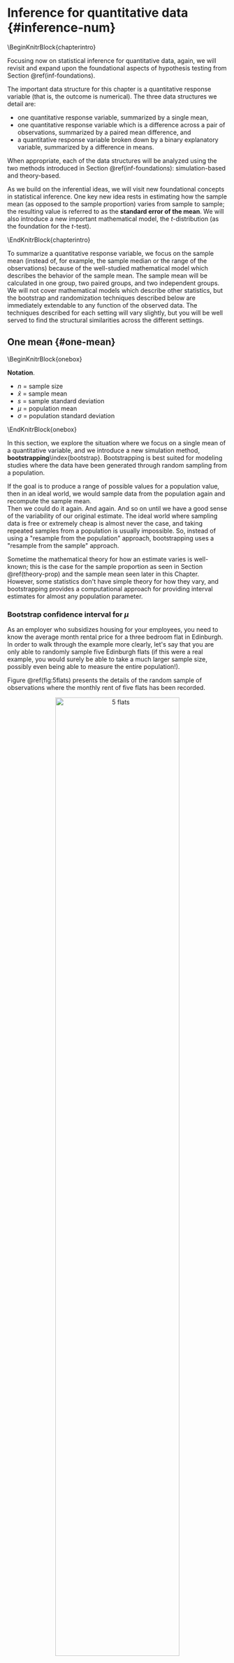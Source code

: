 # Inference for quantitative data {#inference-num}

\BeginKnitrBlock{chapterintro}<div class="chapterintro">Focusing now on statistical inference for quantitative data, again, we will revisit and expand upon the foundational aspects of hypothesis testing from Section \@ref(inf-foundations).

The important data structure for this chapter is a quantitative response variable (that is, the outcome is numerical).
The three data structures we detail are: 
  
* one quantitative response variable, summarized by a single mean,
* one quantitative response variable which is a difference across a pair of observations, summarized by a paired mean difference, and 
* a quantitative response variable broken down by a binary explanatory variable, summarized by a difference in means.

When appropriate, each of the data structures will be analyzed using the two methods introduced in Section \@ref(inf-foundations): simulation-based and theory-based.

As we build on the inferential ideas, we will visit new foundational concepts in statistical inference.  One key new idea rests in estimating how the sample mean (as opposed to the sample proportion) varies from sample to sample; the resulting value is referred to as the **standard error of the mean**.  We will also introduce a new important mathematical model, the $t$-distribution (as the foundation for the $t$-test).  </div>\EndKnitrBlock{chapterintro}


To summarize a quantitative response variable, we focus on the sample mean (instead of, for example, the sample median or the range of the observations) because of the well-studied mathematical model which describes the behavior of the sample mean.
The sample mean will be calculated in one group, two paired groups, and two independent groups. We will not cover mathematical models which describe other statistics, but the bootstrap and randomization techniques described below are immediately extendable to any function of the observed data. 
The techniques described for each setting will vary slightly, but you will be well served to find the structural similarities across the different settings.


## One mean {#one-mean}

\BeginKnitrBlock{onebox}<div class="onebox">**Notation**.

* $n$ = sample size
* $\hat{x}$ = sample mean
* $s$ = sample standard deviation
* $\mu$ = population mean
* $\sigma$ = population standard deviation</div>\EndKnitrBlock{onebox}

In this section, we explore the situation where we focus on a single mean of a quantitative variable, and we introduce a new simulation method, **bootstrapping**\index{bootstrap}. 
Bootstrapping is best suited for modeling studies where the data have been generated through random sampling from a population.

If the goal is to produce a range of possible values for a population value, then in an ideal world, we would sample data from the population again and recompute the sample mean.  
Then we could do it again. 
And again. 
And so on until we have a good sense of the variability of our original estimate. 
The ideal world where sampling data is free or extremely cheap is almost never the case, and taking repeated samples from a population is usually impossible. 
So, instead of using a "resample from the population" approach, bootstrapping uses a "resample from the sample" approach.

Sometime the mathematical theory for how an estimate varies is well-known; this is the case for the sample proportion as seen in Section \@ref(theory-prop) and the sample mean seen later in this Chapter. 
However, some statistics don't have simple theory for how they vary, and bootstrapping provides a computational approach for providing interval estimates for almost any population parameter. 





### Bootstrap confidence interval for $\mu$

As an employer who subsidizes housing for your employees, you need to know the average month rental price for a three bedroom flat in Edinburgh.
In order to walk through the example more clearly, let's say that you are only able to randomly sample five Edinburgh flats (if this were a real example, you would surely be able to take a much larger sample size, possibly even being able to measure the entire population!).

Figure \@ref(fig:5flats) presents the details of the random sample of observations where the monthly rent of five flats has been recorded.

<div class="figure" style="text-align: center">
<img src="06/figures/5flats.png" alt="5 flats" width="75%" />
<p class="caption">(\#fig:5flats)5 flats</p>
</div>



The sample average monthly rent of £ 1648 is a first guess at the price of three bedroom flats.  However, as a student of statistics, you understand that one sample mean based on a sample of five observations will not necessarily equal the true population average rent for all three bedroom flats in Edinburgh.
Indeed, you can see that the observed rent prices vary with a standard deviation of £ 340.232, and surely the average monthly rent would be different if a different sample of size five had been taken from the population.
Fortunately, we can use bootstrapping to approximate the variability of the sample mean from sample to sample.

\BeginKnitrBlock{todo}<div class="todo">Revise below to remove duplication from bootstrap CI for one proportion section.</div>\EndKnitrBlock{todo}

#### Variability of the statistic {-}

As with the inferential ideas covered in Chapter \@ref(inference-cat), the inferential analysis methods in this chapter are grounded in quantifying how one data set differs from another when they are both taken from the same population.
It doesn't make sense to take repeated samples from the same population because if you have the means to take more samples, a larger sample size will benefit you more than the exact same sample twice. Instead, with bootstrapping, we measure how the samples behave under an estimate of the population---the sample.
By taking repeated samples from the estimated population, the variability from sample to sample can be observed.


Figure \@ref(fig:bootstrapping) shows how the unknown original population can be estimated by using many duplicates of the sample. This estimated population---consisting of infinitely many copies of the original sample---can then be used to generate bootstrapped resamples.

<div class="figure" style="text-align: center">
<img src="06/figures/bootstrapping.png" alt="Using the original sample of five Edinburgh flats to generate an estimated population, which is then used to generate bootstrapped resamples. This process of generating a bootstrapped sample is equivalent to sampling five flats from the original sample, with replacement." width="75%" />
<p class="caption">(\#fig:bootstrapping)Using the original sample of five Edinburgh flats to generate an estimated population, which is then used to generate bootstrapped resamples. This process of generating a bootstrapped sample is equivalent to sampling five flats from the original sample, with replacement.</p>
</div>

It turns out that in practice, it is very difficult for computers to work with an infinite population (with the same proportional breakdown as in the sample).
However, there is a physical and computational model which produces an equivalent bootstrap distribution of the sample mean in a computationally efficient manner.
Consider the observed data to be a bag of five marbles. Each marble corresponds to one flat, and is labeled by the rent price.  By drawing the marbles out of the bag _with replacement_ (after we draw one, we put it back before drawing another), we depict the same sampling **process** as was done with the infinitely large estimated population.
Note in Figure \@ref(fig:bootstrapping) that when sampling the original observations, a particular data point may end up in the new sample one time, several times, or not at all.  




In Figure \@ref(fig:bootstrapping), the repeated bootstrap resamples are obviously different both from each other and from the original sample.
Since the bootstrap resamples are taken from the same (estimated) population, these differences are due entirely to natural variability in the sampling procedure.
By summarizing each of the bootstrap resamples (here, using the sample mean), we see, directly, the variability of the sample mean, $\bar{x}$, from sample to sample.
The distribution of $\hat{x}_{boot}$ for the Edinburgh flats is shown in Figure \@ref(fig:flatsbsmean).

<div class="figure" style="text-align: center">
<img src="06-inference-num_files/figure-html/flatsbsmean-1.png" alt="Distribution of bootstrapped means from 1,000 simulated bootstrapped samples generated by sampling with replacement from our original sample of five Edinburgh flats. The histogram provides a sense for the variability of the average rent values from sample to sample for samples of size 5." width="70%" />
<p class="caption">(\#fig:flatsbsmean)Distribution of bootstrapped means from 1,000 simulated bootstrapped samples generated by sampling with replacement from our original sample of five Edinburgh flats. The histogram provides a sense for the variability of the average rent values from sample to sample for samples of size 5.</p>
</div>

The bootstrapped average rent prices vary from £ 1250 to £ 1995 (with a small observed sample of size 5, a bootstrap resample can sometimes, although rarely, include only repeated measurements of the same observation).

\BeginKnitrBlock{onebox}<div class="onebox">**Bootstrapping**.

1. Take a random sample of size $n$ from the original sample, _with replacement_. This is called a **bootstrapped resample**.
2. Record the sample mean (or statistic of interest) from the boostrapped resample. This is called a **bootstrapped statistic**.
3. Repeat steps (1) and (2) 1000s of times.

Use the standard deviation of the distribution of bootstrapped statistics as your estimate for the standard deviation of the sampling distribution of sample means---the amount we would expect a sample mean to typically deviate from the population mean.

Since this bootstrapped standard deviation of statistics is an _estimate_ of the standard deviation of sample means---and not the actual value, which is unknown---we call this a **standard error** of the sample mean.</div>\EndKnitrBlock{onebox}

Due to theory that is beyond this text, we know that the bootstrap means $\bar{x}_{boot}$ vary around the original sample mean, $\bar{x}$, in a similar way to how different sample (i.e., different data sets which would produce different $\bar{x}$ values) means vary around the true parameter $\mu$. 
Therefore, an interval estimate for $\mu$ can be produced using the $\bar{x}_{boot}$ values themselves.The **bootstrap confidence interval** for $\mu$, the population mean rent price for three bedroom flats in Edinburgh, is found by locating the middle 95% (for a 95% confidence interval) of the bootstrapped sample means in Figure \@ref{fig:flatsbsmean}.

\BeginKnitrBlock{onebox}<div class="onebox">**95% Bootstrap confidence interval for a population mean $\mu$.**

The 95% bootstrap confidence interval for the parameter $\mu$ can be obtained directly using the ordered values $\bar{x}_{boot}$ values. Consider the sorted $\bar{x}_{boot}$ values, and let $\bar{x}_{boot, 0.025}$ be the 2.5% value and $\bar{x}_{boot, 0.025}$ be the 97.5% value. The 95% confidence interval is given by:
<center>
($\hat{p}_{bs, 0.025}$, $\hat{p}_{bs, 0.975}$)
</center></div>\EndKnitrBlock{onebox}

You can find confidence intervals of difference confidence levels by changing the percent of the distribution you take, e.g., locate the middle 90% of the bootstrapped statistics for a 90% confidence interval.

\BeginKnitrBlock{guidedpractice}<div class="guidedpractice">To find the middle 95% of a distribution, which two percentiles would form its boundaries?^[The the middle 95% of a distribution would range from the 2.5th percentile (the value with 2.5% of the distribution below) to the 97.5th percentile (the value with 2.5% of the distribution above). ]</div>\EndKnitrBlock{guidedpractice}

\BeginKnitrBlock{example}<div class="example">Using Figure \@ref(fig:flatsbsmean), find the 90% and 95% confidence intervals for the true mean monthly rental price of a three bedroom flat in Edinburgh.

---

A 90% confidence interval is given by £ 1429 to £ 1876.  The conclusion is that we are 90% confident that the true average rental price for three bedroom flats in Edinburgh lies somewhere between £ 1429 and £ 1876.


A 95% confidence interval is given by £ 1389.75 to £ 1916.  The conclusion is that we are 90% confident that the true average rental price for three bedroom flats in Edinburgh lies somewhere between £ 1389.75 and £ 1916.</div>\EndKnitrBlock{example}



#### Bootstrap percentile confidence interval for $\sigma$ {-}

Suppose that the research question at hand seeks to understand how variable the rental price of the flats are in Edinburgh.
That is, your interest is no longer in the average rental price of the flats but in the *standard deviation* of the rental prices of all three bedroom flats in Edinburgh, $\sigma$.
You may have already realized that the sample standard deviation, $s$, will work as a good **point estimate** for the parameter of interest: the population standard deviation, $\sigma$.
The point estimate of the five observations is calculated to be $s =$ £  340.23.
While $s =$ £  340.23 might be a good guess for $\sigma$, we prefer to have an interval 
Although there is a mathematical model which describes how $s$ varies from sample to sample, the mathematical model will not be presented in this text.
But even without the mathematical model, bootstrapping can be used to find a confidence interval for the parameter $\sigma$.



\BeginKnitrBlock{example}<div class="example">Describe the bootstrap distribution for the standard deviation shown in Figure \@ref(fig:flatsbssd).

---
  
The distribution is skewed left and centered near £ 340.23, which is the point estimate from the original data. Most observations in this distribution lie between £ 0 and £ 408.1.</div>\EndKnitrBlock{example}

\BeginKnitrBlock{guidedpractice}<div class="guidedpractice">Using Figure \@ref(fig:flatsbssd), find *and interpret* a 90% confidence interval for the population standard deviation for three bedroom flat prices in Edinburgh.^[By looking at the percentile values in Figure \@ref(fig:flatsbssd), the middle 90% of the bootstrap standard deviations are given by the 5 percentile (£ 153.9) and 95 percentile (£ 385.6).  That is, we are 90% confident that the true standard deviation of rent prices is between £ 153.9 and £ 385.6.

Note, the problem was set up as 90% to indicate that there was not a need for a high level of confidence (such a 95% or 99%).  A lower degree of confidence increases potential for error, but it also produces a more narrow interval. ]</div>\EndKnitrBlock{guidedpractice}

<div class="figure" style="text-align: center">
<img src="06-inference-num_files/figure-html/flatsbssd-1.png" alt="The original Edinburgh data is bootstrapped 1,000 times. The histogram provides a sense for the variability of the standard deviation of the rent values from sample to sample." width="70%" />
<p class="caption">(\#fig:flatsbssd)The original Edinburgh data is bootstrapped 1,000 times. The histogram provides a sense for the variability of the standard deviation of the rent values from sample to sample.</p>
</div>


#### Bootstrapping is not a solution to small sample sizes! {-}

The example presented above is done for a sample with only five observations. 
As with analysis techniques that build on mathematical models, bootstrapping works best when a large random sample has been taken from the population.
Bootstrapping is a method for capturing the variability of a statistic when the mathematical model is unknown (it is not a method for navigating small samples).
As you might guess, the larger the random sample, the more accurately that sample will represent the target population.



### Theory-based inferential methods for $\bar{x}$ {#one-mean-math}

As with the sample proportion, the variability of the sample mean is well described by the mathematical theory given by the Central Limit Theorem.  Similar to how we can model the behavior of the sample proportion $\hat{p}$ using a normal distribution, the sample mean $\bar{x}$ can also be modeled using
a normal distribution when certain conditions are met.
However, because of missing information about the inherent variability in the population, a $t$-distribution is used in place of the standard normal when performing hypothesis test or confidence interval analyses.

The sample mean tends to follow
a normal distribution centered at the population mean, $\mu$,
when certain conditions are met.
Additionally, we can compute a standard error for the sample
mean using the population standard deviation $\sigma$
and the sample size $n$.

\BeginKnitrBlock{onebox}<div class="onebox">**Central Limit Theorem for the sample mean**  
  When we collect a sufficiently large sample of
  $n$ independent observations from a population with
  mean $\mu$ and standard deviation $\sigma$,
  the sampling distribution of $\bar{x}$ will be nearly
  normal with
  \begin{align*}
  &\text{Mean}=\mu
  &&\text{Standard Error }(SE) = \frac{\sigma}{\sqrt{n}}
  \end{align*}</div>\EndKnitrBlock{onebox}


Before diving into confidence intervals and hypothesis
tests using $\bar{x}$, we first need to cover two topics:

* When we modeled $\hat{p}$ using the normal distribution,
    certain conditions had to be satisfied.
    The conditions for working with $\bar{x}$
    are a little more complex, and below, we will discuss
    how to check conditions for inference using a mathematical model.
* The standard error is dependent on the population
    standard deviation, $\sigma$.
    However, we rarely know $\sigma$, and instead
    we must estimate it.
    Because this estimation is itself imperfect,
    we use a new distribution called the
    **$t$-distribution**\index{t-distribution@$t$-distribution}
    to fix this problem, which we discuss in




#### Evaluating the two conditions required for modeling $\bar{x}$ {-}


Two conditions are required to apply the
Central Limit Theorem\index{Central Limit Theorem}
for a sample mean $\bar{x}$:  

* **Independence.** The sample observations must be independent,
    The most common way to satisfy this condition is
    when the sample is a simple random sample from the
    population.
    If the data come from a random process,
    analogous to rolling a die,
    this would also satisfy the independence condition.  
    
* **Normality.** When a sample is small,
    we also require that the sample observations
    come from a normally distributed population.
    We can relax this condition more and more
    for larger and larger sample sizes.
    This condition is obviously vague,
    making it difficult to evaluate,
    so next we introduce a couple rules of thumb
    to make checking this condition easier.





\BeginKnitrBlock{onebox}<div class="onebox">**General rule: how to perform the normality check**
  
  There is no perfect way to check the normality condition,
  so instead we use two general rules: 

* $\mathbf{n < 30}$: If the sample size $n$ is less than 30
      and there are no clear outliers in the data,
      then we typically assume the data come from
      a nearly normal distribution to satisfy the
      condition.  
* $\mathbf{n \geq 30}$: If the sample size $n$ is at least 30
      and there are no *particularly extreme* outliers,
      then we typically assume the sampling distribution
      of $\bar{x}$ is nearly normal, even if the underlying
      distribution of individual observations is not.</div>\EndKnitrBlock{onebox}

In this first course in statistics, you aren't expected
to develop perfect judgement on the normality condition.
However, you are expected to be able to handle
clear cut cases based on the rules of thumb.^[More
  nuanced guidelines would consider further relaxing
  the *particularly extreme outlier* check when the
  sample size is very large.
  However, we'll leave further discussion here to a future course.]

\BeginKnitrBlock{example}<div class="example">Consider the following two plots
    that come from simple random samples from
    different populations.
    Their sample sizes are $n_1 = 15$ and $n_2 = 50$.

Are the independence and normality conditions met
    in each case?

---
      
Each samples is from a simple random sample of its
  respective population, so the independence condition
  is satisfied.
  Let's next check the normality condition for
  each using the rule of thumb.
  
  The first sample has fewer than 30 observations,
  so we are watching for any clear outliers.
  None are present; while there is a small gap in the
  histogram on the right, this gap is small and
  20% of the observations in this small sample
  are represented in that far right bar of the histogram,
  so we can hardly call these clear outliers.
  With no clear outliers, the normality condition
  is reasonably met.

  The second sample has a sample size greater than 30 and
  includes an outlier that appears to be roughly 5 times
  further from the center of the distribution than the
  next furthest observation.
  This is an example of a particularly extreme outlier,
  so the normality condition would not be satisfied.</div>\EndKnitrBlock{example}

<img src="06-inference-num_files/figure-html/outliersandsscondition-1.png" width="70%" style="display: block; margin: auto;" /><img src="06-inference-num_files/figure-html/outliersandsscondition-2.png" width="70%" style="display: block; margin: auto;" />



In practice, it's typical to also do a mental check to evaluate
whether we have reason to believe the underlying population
would have moderate skew (if $n < 30$)
or have particularly extreme outliers $(n \geq 30)$
beyond what we observe in the data.
For example, consider the number of followers
for each individual account on Twitter,
and then imagine this distribution.
The large majority of accounts have built up
a couple thousand followers or fewer,
while a relatively tiny fraction have amassed
tens of millions of followers,
meaning the distribution is extremely skewed.
When we know the data come from such an extremely
skewed distribution,
it takes some effort to understand what sample
size is large enough for the normality condition
to be satisfied.



\index{Central Limit Theorem!normal data|)}



#### Introducing the $t$-distribution {-}

\index{t-distribution@$t$-distribution|(}
\index{distribution!t@$t$|(}

In practice, we cannot directly calculate the standard error
for $\bar{x}$ since we do not know the population standard
deviation, $\sigma$.
We encountered a similar issue when computing the standard
error for a sample proportion, which relied on the population
proportion, $p$.
Our solution in the proportion context was to use sample
value in place
of the population value when computing the standard error.
We'll employ a similar strategy for computing the standard
error of $\bar{x}$, using the sample
standard deviation $s$ in place of $\sigma$:
\begin{align*}
SE = \frac{\sigma}{\sqrt{n}} \approx \frac{s}{\sqrt{n}}
\end{align*}
This strategy tends to work well when we have
a lot of data and can estimate $\sigma$ using $s$ accurately.
However, the estimate is less precise with smaller samples,
and this leads to problems when using the normal
distribution to model $\bar{x}$.



We'll find it useful to use a new distribution for
inference calculations called the **$t$-distribution**.
A $t$-distribution, shown as a solid line in
Figure \@ref(fig:tDistCompareToNormalDist), has a bell shape.
However, its tails are thicker than the normal distribution's,
meaning observations are more likely to fall beyond two
standard deviations from the mean than under the normal
distribution. 

The extra thick tails of the $t$-distribution are exactly
the correction needed to resolve the problem of using $s$
in place of $\sigma$ in the $SE$ calculation.


<div class="figure" style="text-align: center">
<img src="06-inference-num_files/figure-html/tDistCompareToNormalDist-1.png" alt="Comparison of a $t$-distribution and a normal distribution." width="70%" />
<p class="caption">(\#fig:tDistCompareToNormalDist)Comparison of a $t$-distribution and a normal distribution.</p>
</div>


The $t$-distribution is always centered at zero and
has a single parameter: degrees of freedom.
The **degrees of freedom** \termsub{degrees of freedom ($\pmb{df}$)}
    {degrees of freedom ($df$)!$t$-distribution}
describes the precise form of the bell-shaped $t$-distribution.
Several $t$-distributions are shown in
Figure \@ref(fig:tDistConvergeToNormalDist)
in comparison to the normal distribution.

In general, we'll use a $t$-distribution
with $df = n - 1$ to model the sample mean
when the sample size is $n$.
That is, when we have more observations,
the degrees of freedom will be larger and
the $t$-distribution will look more like the
standard normal distribution;
when the degrees of freedom is about 30 or more,
the $t$-distribution is nearly indistinguishable
from the normal distribution.




<div class="figure" style="text-align: center">
<img src="06-inference-num_files/figure-html/tDistConvergeToNormalDist-1.png" alt="The larger the degrees of freedom, the more closely the $t$-distribution resembles the standard normal distribution." width="70%" />
<p class="caption">(\#fig:tDistConvergeToNormalDist)The larger the degrees of freedom, the more closely the $t$-distribution resembles the standard normal distribution.</p>
</div>



\BeginKnitrBlock{onebox}<div class="onebox">**Degrees of freedom: df**
  
  The degrees of freedom describes the shape of the
  $t$-distribution.
  The larger the degrees of freedom, the more closely
  the distribution approximates the normal model. 
  
  When modeling $\bar{x}$ using the $t$-distribution,
  use $df = n - 1$.</div>\EndKnitrBlock{onebox}


The $t$-distribution allows us greater flexibility than
the normal distribution when analyzing numerical data.
In practice, it's common to use statistical software,
such as R, Python, or SAS for these analyses.
In R, the function used for calculating probabilities under a $t$-distribution is `pt()` (which should seem similar to previous R functions, `pnorm()` and `pchisq()`).
Don't forget that with the $t$-distribution, the degrees of freedom must always be specified!

<!--
Alternatively, a graphing calculator or a
\termsub{$\pmb{t}$-table}{t-table@$t$-table} may be used;
the $t$-table is similar to the normal distribution table,
and it may be found in Appendix \ref{tDistributionTable},
which includes usage instructions and examples
for those who wish to use this option.
-->
No matter the approach you choose, apply your method
using the examples below to confirm your working
understanding of the $t$-distribution.

\BeginKnitrBlock{example}<div class="example">What proportion of the $t$-distribution
    with 18 degrees of freedom falls below -2.10?
      
---
      
Just like a normal probability problem, we first draw
  the picture in Figure \@ref(fig:tDistDF18LeftTail2Point10)
  and shade the area below -2.10.


  Using statistical software, we can obtain a precise
  value: 0.0250.</div>\EndKnitrBlock{example}



```r
# using pt() to find probability under the $t$-distribution
pt(-2.10, df = 18)
#> [1] 0.025
```

<div class="figure" style="text-align: center">
<img src="06-inference-num_files/figure-html/tDistDF18LeftTail2Point10-1.png" alt="The $t$-distribution with 18 degrees of freedom. The area below -2.10 has been shaded." width="70%" />
<p class="caption">(\#fig:tDistDF18LeftTail2Point10)The $t$-distribution with 18 degrees of freedom. The area below -2.10 has been shaded.</p>
</div>



\BeginKnitrBlock{example}<div class="example">A $t$-distribution with 20 degrees of freedom
    is shown in the top panel of
    Figure \@ref(fig:tDistDF20RightTail1Point65).
    Estimate the proportion of the distribution falling
    above 1.65.
    
---

With a normal distribution, this would correspond to
  about 0.05, so we should expect the $t$-distribution
  to give us a value in this neighborhood.
  Using statistical software: 0.0573.</div>\EndKnitrBlock{example}



<div class="figure" style="text-align: center">
<img src="06-inference-num_files/figure-html/tDistDF20RightTail1Point65-1.png" alt="Top: The $t$-distribution with 20 degrees of freedom, with the area above 1.65 shaded. Bottom: The $t$-distribution with 2 degrees of freedom, with the area further than 3 units from 0 shaded." width="70%" /><img src="06-inference-num_files/figure-html/tDistDF20RightTail1Point65-2.png" alt="Top: The $t$-distribution with 20 degrees of freedom, with the area above 1.65 shaded. Bottom: The $t$-distribution with 2 degrees of freedom, with the area further than 3 units from 0 shaded." width="70%" />
<p class="caption">(\#fig:tDistDF20RightTail1Point65)Top: The $t$-distribution with 20 degrees of freedom, with the area above 1.65 shaded. Bottom: The $t$-distribution with 2 degrees of freedom, with the area further than 3 units from 0 shaded.</p>
</div>

\BeginKnitrBlock{example}<div class="example">A $t$-distribution with 2 degrees of freedom
    is shown in the bottom panel of
    Figure \@ref(fig:tDistDF20RightTail1Point65).
    Estimate the proportion of the distribution falling more
    than 3 units from the mean (above or below).
    
---

With so few degrees of freedom, the $t$-distribution will
  give a more notably different value than the normal
  distribution.
  Under a normal distribution, the area would be about
  0.003 using the 68-95-99.7 rule.
  For a $t$-distribution with $df = 2$, the area in both
  tails beyond 3 units totals 0.0955.
  This area is dramatically different than what
  we obtain from the normal distribution.</div>\EndKnitrBlock{example}

\BeginKnitrBlock{guidedpractice}<div class="guidedpractice">What proportion of the $t$-distribution with 19 degrees
of freedom falls above -1.79 units?
Use your preferred method for finding tail areas.^[We want to find the shaded area *above* -1.79 (we leave the picture to you).
  The lower tail area has an area of 0.0447,
  so the upper area would have an area of $1 - 0.0447 = 0.9553$.]</div>\EndKnitrBlock{guidedpractice}

\index{distribution!t@$t$|)}
\index{t-distribution@$t$-distribution|)}



#### One sample $t$-confidence intervals {-}

\index{data!dolphins and mercury|(}

Let's get our first taste of applying the $t$-distribution
in the context of an example about the mercury content
of dolphin muscle.
Elevated mercury concentrations are an important problem
for both dolphins
and other animals, like humans, who occasionally eat them.


<div class="figure" style="text-align: center">
<img src="06/figures/rissosDolphin.jpg" alt="A Risso's dolphin. Photo by Mike Baird, www.bairdphotos.com" width="75%" />
<p class="caption">(\#fig:rissosDolphin)A Risso's dolphin. Photo by Mike Baird, www.bairdphotos.com</p>
</div>

#### Observed data {-}

We will identify a confidence interval for the average mercury content in dolphin muscle using a sample of 19 Risso's dolphins from the Taiji area in Japan. The data are summarized in Table \@ref(tab:summaryStatsOfHgInMuscleOfRissosDolphins). The minimum and maximum observed values can be used to evaluate whether or not there are clear outliers.


<table class="table" style="margin-left: auto; margin-right: auto;">
<caption>(\#tab:summaryStatsOfHgInMuscleOfRissosDolphins)Summary of mercury content in the muscle of 19 Risso's dolphins from the Taiji area. Measurements are in micrograms of mercury per wet gram
    of muscle ($\mu$g/wet g).</caption>
 <thead>
  <tr>
   <th style="text-align:right;"> $n$ </th>
   <th style="text-align:right;"> $\bar{x}$ </th>
   <th style="text-align:right;"> s </th>
   <th style="text-align:right;"> minimum </th>
   <th style="text-align:right;"> maximum </th>
  </tr>
 </thead>
<tbody>
  <tr>
   <td style="text-align:right;"> 19 </td>
   <td style="text-align:right;"> 4.4 </td>
   <td style="text-align:right;"> 2.3 </td>
   <td style="text-align:right;"> 1.7 </td>
   <td style="text-align:right;"> 9.2 </td>
  </tr>
</tbody>
</table>

\BeginKnitrBlock{example}<div class="example">Are the independence and
    normality conditions satisfied for this data set?
      
---
      
The observations are a simple random sample,
  therefore independence is reasonable.
  The summary statistics in
  Table \@ref(tab:summaryStatsOfHgInMuscleOfRissosDolphins)
  do not suggest any clear outliers, with
  all observations are within 2.5 standard deviations
  of the mean.
  Based on this evidence, the normality condition
  seems reasonable.</div>\EndKnitrBlock{example}

In the normal model, we used $z^{\star}$ and the standard error to determine the width of a confidence interval. We revise the confidence interval formula slightly when using the $t$-distribution:
\begin{align*}
&\text{point estimate} \ \pm\  t^{\star}_{df} \times SE
&&\to
&&\bar{x} \ \pm\  t^{\star}_{df} \times \frac{s}{\sqrt{n}}
\end{align*}

\BeginKnitrBlock{example}<div class="example">Using the summary statistics in
    Table \@ref(tab:summaryStatsOfHgInMuscleOfRissosDolphins),
    compute the standard error for the average
    mercury content in the $n = 19$ dolphins.
    
---
      
We plug in $s$ and $n$ into the formula:
  $SE
    = s / \sqrt{n}
    = 2.3 / \sqrt{19}
    = 0.528$.</div>\EndKnitrBlock{example}

The value $t^{\star}_{df}$ is a cutoff we obtain based on the
confidence level and the $t$-distribution with $df$ degrees
of freedom.
That cutoff is found in the same way as with a normal
distribution: we find $t^{\star}_{df}$ such that
the fraction of the $t$-distribution with $df$ degrees
of freedom within a distance $t^{\star}_{df}$
of 0 matches the confidence level of interest.

\BeginKnitrBlock{example}<div class="example">
When $n = 19$, what is the appropriate
    degrees of freedom?
    Find $t^{\star}_{df}$ for this degrees of freedom
    and the confidence level of 95%
    
---
  
The degrees of freedom is easy to calculate:
  $df = n - 1 = 18$.
  
  Using statistical software, we find the cutoff where
  the upper tail is equal to 2.5%:
  $t^{\star}_{18} = 2.10$.
  The area below -2.10 will also be equal to 2.5%.
  That is, 95% of the $t$-distribution with $df = 18$
  lies within 2.10 units of 0.</div>\EndKnitrBlock{example}


```r
# use qt() to find the t-cutoff (with 95% in the middle)
qt(0.025, df = 18)
#> [1] -2.1
qt(0.975, df = 18)
#> [1] 2.1
```

\BeginKnitrBlock{onebox}<div class="onebox">**Degrees of freedom for a single sample.**
  
If the sample has $n$ observations and we are examining a single mean, then we use the $t$-distribution with $df=n-1$ degrees of freedom.</div>\EndKnitrBlock{onebox}


\BeginKnitrBlock{example}<div class="example">Compute and interpret the 95% confidence interval
    for the average mercury content in Risso's dolphins.
    
---

We can construct the confidence interval as
  \begin{align*}
  \bar{x} \ \pm\  t^{\star}_{18} \times SE
    \quad \to \quad 4.4 \ \pm\  2.10 \times 0.528
    \quad \to \quad (3.29, 5.51)
  \end{align*}
  We are 95% confident the average mercury content of muscles
  in Risso's dolphins is between 3.29 and 5.51 $\mu$g/wet gram,
  which is considered extremely high.</div>\EndKnitrBlock{example}

\index{data!dolphins and mercury|)}

\BeginKnitrBlock{onebox}<div class="onebox">**Finding a $t$-confidence interval for the mean, $\mu$.**
  
  Based on a sample of $n$ independent and nearly normal
  observations, a confidence interval for the population
  mean is
  \begin{align*}
  &\text{point estimate} \ \pm\  t^{\star}_{df} \times SE
  &&\to
  &&\bar{x} \ \pm\  t^{\star}_{df} \times \frac{s}{\sqrt{n}}
  \end{align*}
  where $\bar{x}$ is the sample mean, $t^{\star}_{df}$
  corresponds to the confidence level and degrees of freedom
  $df$, and $SE$ is the standard error as estimated by
  the sample.</div>\EndKnitrBlock{onebox}

\BeginKnitrBlock{guidedpractice}<div class="guidedpractice">The FDA's webpage provides some data on mercury content of fish.
Based on a sample of 15 croaker white fish (Pacific),
a sample mean and standard deviation were computed as 0.287
and 0.069 ppm (parts per million), respectively.
The 15 observations ranged from 0.18 to 0.41 ppm.
We will assume these observations are independent.
Based on the summary statistics of the data,
do you have any objections to the normality condition
of the individual observations?^[The sample size is under 30,
  so we check for obvious outliers:
  since all observations are within 2 standard deviations
  of the mean, there are no such clear outliers.]</div>\EndKnitrBlock{guidedpractice}


\index{data!white fish and mercury|(}


\BeginKnitrBlock{example}<div class="example">Estimate the standard error of
    $\bar{x} = 0.287$ ppm using the data summaries in the previous Guided Practice.    If we are to use the $t$-distribution to create a
    90% confidence interval for the actual mean of the
    mercury content, identify the degrees of freedom
    and $t^{\star}_{df}$.
  
---
      
The standard error: $SE = \frac{0.069}{\sqrt{15}} = 0.0178$.

  Degrees of freedom: $df = n - 1 = 14$.

  Since the goal is a 90% confidence interval,
  we choose $t_{14}^{\star}$ so that the two-tail area
  is 0.1:
  $t^{\star}_{14} = 1.76$.</div>\EndKnitrBlock{example}


```r
# use qt() to find the t-cutoff (with 90% in the middle)
qt(0.05, df = 14)
#> [1] -1.76
qt(0.95, df = 14)
#> [1] 1.76
```

<!--
\begin{onebox}{Confidence interval for a single mean}
  Once you've determined a one-mean confidence interval
  would be helpful for an application,
  there are four steps to constructing the interval:
  \begin{description}
  \item[Prepare.]
      Identify $\bar{x}$, $s$, $n$, and determine what
      confidence level you wish to use.
  \item[Check.]
      Verify the conditions to ensure $\bar{x}$
      is nearly normal.
  \item[Calculate.]
      If the conditions hold, compute $SE$,
      find $t_{df}^{\star}$, and construct the interval.
  \item[Conclude.]
      Interpret the confidence interval in the context
      of the problem.
  \end{description}
\end{onebox}
-->


\BeginKnitrBlock{guidedpractice}<div class="guidedpractice">Using the information and results of the previous Guided Practice and Example, compute a 90% confidence interval for the average mercury content of croaker white fish (Pacific).^[$\bar{x} \ \pm\ t^{\star}_{14} \times SE
      \ \to\  0.287 \ \pm\  1.76 \times 0.0178
      \ \to\ (0.256, 0.318)$.
  We are 90% confident that the average mercury content
  of croaker white fish (Pacific) is between 0.256 and 0.318 ppm.]</div>\EndKnitrBlock{guidedpractice}


\BeginKnitrBlock{guidedpractice}<div class="guidedpractice">The 90% confidence interval from the previous
Guided Practice is 0.256 ppm to 0.318 ppm.
Can we say that 90% of croaker white fish (Pacific)
have mercury levels between 0.256 and 0.318 ppm?^[No, a confidence interval only provides a range
  of plausible values for a population parameter,
  in this case the population mean.
  It does not describe what we might observe
  for individual observations.]</div>\EndKnitrBlock{guidedpractice}

\index{data!white fish and mercury|)}

#### One sample $t$-tests {-}

Now that we've used the $t$-distribution for making a confidence
intervals for a mean, let's speed on through to
hypothesis tests for the mean.

<!--
\newcommand{\cherryblossomn}{100}
\newcommand{\cherryblossommean}{97.32}
\newcommand{\cherryblossomnull}{93.29}
\newcommand{\cherryblossomsd}{16.98}
\newcommand{\cherryblossomse}{1.70}
\newcommand{\cherryblossomz}{2.37}
-->

Is the typical US runner getting faster or slower over time? We consider this question in the context of the Cherry Blossom Race, which is a 10-mile race in Washington, DC each spring.

The average time for all runners who finished the Cherry Blossom Race in 2006 was 93.29 minutes (93 minutes and about 17 seconds). We want to determine using data from 100 participants in the 2017 Cherry Blossom Race whether runners in this race are getting faster or slower, versus the other possibility that there has been no change.

\BeginKnitrBlock{guidedpractice}<div class="guidedpractice">What are appropriate hypotheses for this context?^[$H_0$: The average 10-mile run time was the same for 2006 and 2017. $\mu = 93.29$ minutes. $H_A$: The average 10-mile run time for 2017 was *different* than that of 2006. $\mu \neq 93.29$ minutes.]</div>\EndKnitrBlock{guidedpractice}

\BeginKnitrBlock{guidedpractice}<div class="guidedpractice">The data come from a simple random sample of all participants,
so the observations are independent.
However, should we be worried about the normality condition?
See Figure \@ref(fig:run10SampTimeHistogram) for a histogram
of the differences and evaluate if we can move
forward.^[With a sample of 100,
  we should only be concerned if there is are particularly
  extreme outliers.
  The histogram of the data doesn't show any outliers of concern
  (and arguably, no outliers at all).]</div>\EndKnitrBlock{guidedpractice}



<div class="figure" style="text-align: center">
<img src="06-inference-num_files/figure-html/run10SampTimeHistogram-1.png" alt="A histogram of `time` for the sample Cherry Blossom Race data." width="70%" />
<p class="caption">(\#fig:run10SampTimeHistogram)A histogram of `time` for the sample Cherry Blossom Race data.</p>
</div>

When completing a hypothesis test for the one-sample mean,
the process is nearly identical to completing a hypothesis
test for a single proportion.
First, we find the Z score using the observed value,
null value, and standard error;
however, we call it a **T score** since we use
a $t$-distribution for calculating the tail area.
Then we finding the p-value using the same ideas we used
previously: find the one-tail area under the sampling
distribution, and double it.



\BeginKnitrBlock{example}<div class="example">With both the independence
    and normality conditions satisfied,
    we can proceed with a hypothesis test using
    the $t$-distribution.
    The sample mean and sample standard deviation
    of the sample
    of 100 runners from the
    2017 Cherry Blossom Race
    are 97.32 and 16.98 minutes,
    respectively.
    Recall that the sample size is 100
    and the average run time in 2006 was 93.29 minutes.
    Find the test statistic and p-value.
    What is your conclusion?

---
  
To find the test statistic (T score),
  we first must determine the standard error:
  \begin{align*}
  SE
    = 16.98 / \sqrt{100}
    = 1.70
  \end{align*}
  Now we can compute the **T score**
  using the sample mean (97.32),
  null value (98.29), and $SE$:
  \begin{align*}
  T
    = \frac{97.32 - 93.29}{1.70}
    = 2.37
  \end{align*}
  For $df = 100 - 1 = 99$,
  we can determine using statistical software
  (or a $t$-table, see below) that the one-tail area is 0.01,
  which we double to get the p-value: 0.02.

  Because the p-value is smaller than 0.05,
  we reject the null hypothesis.
  That is, the data provide strong evidence that the average
  run time for the Cherry Blossom Run in 2017 is different
  than the 2006 average.
  Since the observed value is above the null value
  and we have rejected the null hypothesis, we would conclude
  that runners in the race were slower on average in 2017
  than in 2006.</div>\EndKnitrBlock{example}


```r
# using pt() to find the p-value
1 - pt(2.37, df = 99)
#> [1] 0.00986
```


\BeginKnitrBlock{onebox}<div class="onebox">**When using a $t$-distribution, we use a T score (same as Z score).**

To help us remember to use the $t$-distribution,
we use a $T$ to represent the test statistic,
and we often call this a **T score**.
The Z score and T score are computed in the exact same way
and are conceptually identical:
each represents how many standard errors the observed value
is from the null value.</div>\EndKnitrBlock{onebox}

<!--
\begin{onebox}{Hypothesis testing for a single mean}
  Once you've determined a one-mean hypothesis test is the
  correct procedure, there are four steps to completing the
  test:
  \begin{description}
  \item[Prepare.]
      Identify the parameter of interest,
      list out hypotheses,
      identify the significance level,
      and identify $\bar{x}$, $s$, and $n$.
  \item[Check.]
      Verify conditions to ensure $\bar{x}$ is nearly normal.
  \item[Calculate.]
      If the conditions hold, compute $SE$,
      compute the T score, and identify the p-value.
  \item[Conclude.]
      Evaluate the hypothesis test by comparing the p-value
      to $\alpha$, and provide a conclusion in the context
      of the problem.
  \end{description}
\end{onebox}
-->

<!--
\CalculatorVideos{confidence intervals and hypothesis tests for a single mean}

-->





## Paired mean difference {#paired-data}

\BeginKnitrBlock{onebox}<div class="onebox">**Notation**.

* $n_{diff}$ = sample size of differences in paired samples
* $\hat{x}_{diff}$ = sample mean of differences in paired samples
* $s_{diff}$ = sample standard deviation of differences in paired samples
* $\mu_{diff}$ = population mean of differences in paired samples
* $\sigma_{diff}$ = population standard deviation of differences in paired samples</div>\EndKnitrBlock{onebox}


Paired data represent a particular type of experimental structure where the analysis is somewhat akin to a one-sample analysis (see Section \@ref(one-mean)) but has other features that resemble a two-sample analysis (see Section \@ref(differenceOfTwoMeans)).  As with a two-sample analysis, quantitative measurements are made on each of two different levels of the explanatory variable.  However, because the observational unit is **paired** across the two groups, the two measurements are subtracted such that only the difference is retained.  Table \@ref(tab:pairedexamples) presents some examples of studies where paired designs were implemented.

<table class="table" style="margin-left: auto; margin-right: auto;">
<caption>(\#tab:pairedexamples)Examples of studies where a paired design is used to measure the difference in the measurement over two conditions.</caption>
 <thead>
  <tr>
   <th style="text-align:left;"> Observational unit </th>
   <th style="text-align:left;"> Comparison groups </th>
   <th style="text-align:left;"> Measurement </th>
   <th style="text-align:left;"> Value of interest </th>
  </tr>
 </thead>
<tbody>
  <tr>
   <td style="text-align:left;"> Car </td>
   <td style="text-align:left;"> Brand A vs Brand B </td>
   <td style="text-align:left;"> amount of tire tread after 1,000 miles </td>
   <td style="text-align:left;"> difference in tread </td>
  </tr>
  <tr>
   <td style="text-align:left;"> Textbook </td>
   <td style="text-align:left;"> UCLA vs Amazon </td>
   <td style="text-align:left;"> price of new text </td>
   <td style="text-align:left;"> difference in price </td>
  </tr>
  <tr>
   <td style="text-align:left;"> Individual person </td>
   <td style="text-align:left;"> Pre-course vs Post-course </td>
   <td style="text-align:left;"> exam score </td>
   <td style="text-align:left;"> difference in score </td>
  </tr>
</tbody>
</table>


\BeginKnitrBlock{onebox}<div class="onebox">**Paired data.**

  Two sets of observations are *paired* if each
  observation in one set has a special correspondence
  or connection with exactly one observation in the other
  data set.</div>\EndKnitrBlock{onebox}



### Randomization test for $H_0: \mu_d = 0$

Consider an experiment done to measure whether tire brand A or tire brand B has longer wear.  That is, after 1,000 miles on a car, which brand of tires has more tread, on average?  

##### Observed data {-}

The observed data represent 25 tread measurements taken on 25 tires of Brand A and 25 tires of Brand B.
The study used a total of 25 cars, so on each car, one tire was of Brand A and one was of Brand B.
Figure \@ref(fig:tiredata) presents the observed data.
The Brand A manufacturer looks at the box plot below and says:
> clearly the tread on Brand A tires is higher, on average, than the tread on Brand B tires after 1,000 miles of driving.

The Brand B manufacturer is skeptical and retorts:  
> but with only 25 cars, it seems that the variability in road conditions (sometimes on tire hits a pothole, etc.) could be what leads to the small difference in average tread amount.

We'd like to be able to systematically distinguish between what manufacturer A sees in the plot and what manufacturer B sees in the plot.  Fortunately for us, we have an excellent way to simulate the natural variability (from road conditions, etc.) that can lead to tires being worn at different rates.


<div class="figure" style="text-align: center">
<img src="06-inference-num_files/figure-html/tiredata-1.png" alt="Boxplots of the tire tread data and the brand of tire from which the original measurements came." width="70%" />
<p class="caption">(\#fig:tiredata)Boxplots of the tire tread data and the brand of tire from which the original measurements came.</p>
</div>

##### Variability of the statistic {-}


A randomization test will identify whether the differences seen in the box plot below could have happened just by chance variability.
As before, we will simulate the variability in the study under the assumption that the null hypothesis is true.
In this study, the null hypothesis is that average tire tread wear is the same across Brand A and Brand B tires.

* $H_0: \mu_A = \mu_B$, the average tread wear is the same for the two tire brands.  
* $H_A: \mu_A \ne \mu_B$, the average tread wear is different across the two tire brands.

Figure \@ref(fig:pairrand) describes how the tread values can be simulated under the null hypothesis.
Remember, if the null hypothesis is true, it will not matter which brand is put on which tire because the overall tread wear will be the same across pairs.

<div class="figure" style="text-align: center">
<img src="06/figures/pairrand.png" alt="process of randomizing across pairs." width="75%" />
<p class="caption">(\#fig:pairrand)process of randomizing across pairs.</p>
</div>

After randomizing the tire brand to the tread measurements under the null hypothesis, a new boxplot summarizes the randomized data.  
Figure \@ref(fig:tiredatarand1) presents one randomization of the data.
Notice how the same two observations are linked by a grey line, but some of the tread values have been randomly assigned to the opposite tire brand than they were originally (while some are still connected to their original tire brands).

<div class="figure" style="text-align: center">
<img src="06-inference-num_files/figure-html/tiredatarand1-1.png" alt="One randomization where the brand is randomly swapped (or not) across the two tread wear measurements from the same car." width="70%" />
<p class="caption">(\#fig:tiredatarand1)One randomization where the brand is randomly swapped (or not) across the two tread wear measurements from the same car.</p>
</div>

Figure \@ref(fig:tiredatarand2) presents yet another randomization of the data.
Again, the same observations are linked by a grey line, and some of the tread values have been randomly assigned to the opposite tire brand than they were originally (while some are still connected to their original tire brands).

<div class="figure" style="text-align: center">
<img src="06-inference-num_files/figure-html/tiredatarand2-1.png" alt="An additional randomization where the brand is randomly swapped (or not) across the two tread wear measurements from the same car." width="70%" />
<p class="caption">(\#fig:tiredatarand2)An additional randomization where the brand is randomly swapped (or not) across the two tread wear measurements from the same car.</p>
</div>

##### Observed statistic vs. null statistics {-}

By repeating the randomization process, we can create a distribution of the average of the differences in tire treads, as seen in Figure \@ref(fig:pairRandomiz).
As expected (because the differences were generated under the null hypothesis), the center of the histogram is zero.
A line has been drawn at the observed difference which is nowhere near the differences simulated from natural variability by mixing up which the tire  received brand A and which received brand B.
Because the observed statistic is so far away from the natural variability of the randomized differences, we believe that there is a significant difference between brand A and brand B.
Our conclusion is that the extra amount of average tire tread in brand A is due to more than just natural variability:  we reject $H_0$ and conclude that $\mu_A > \mu_B$.

\BeginKnitrBlock{todo}<div class="todo">need an actual p-value here, probably shade the tails of the graph, too</div>\EndKnitrBlock{todo}

<div class="figure" style="text-align: center">
<img src="06/figures/pairrandfull.png" alt="process of randomizing across pairs." width="75%" />
<p class="caption">(\#fig:pairrandfull)process of randomizing across pairs.</p>
</div>

<div class="figure" style="text-align: center">
<img src="06-inference-num_files/figure-html/pairRandomiz-1.png" alt="Histogram of 1000 differences with tire brand randomly assigned across the two observations per pair." width="70%" />
<p class="caption">(\#fig:pairRandomiz)Histogram of 1000 differences with tire brand randomly assigned across the two observations per pair.</p>
</div>


### Bootstrap confidence interval for $\mu_d$

For both the bootstrap and the mathematical models applied to paired data, the analysis is virtually identical to the one-sample approach given in Section \@ref(one-mean).
The key to working with paired data (for bootstrapping and mathematical approaches) is to consider the measurement of interest to be the difference in measured values across the pair of observations.

##### Observed data {-}

In an earlier edition of this textbook,
we found that Amazon prices were, on average,
lower than those of the UCLA Bookstore for UCLA courses
in 2010.
It's been several years, and many stores have adapted
to the online market, so we wondered,
how is the UCLA Bookstore doing today?

We sampled 201 UCLA courses.
Of those, 68
required books could be found on Amazon.
A portion of the data set from these courses
is shown in Figure \@ref(tab:textbooksDF),
where prices are in US dollars.


<table class="table" style="margin-left: auto; margin-right: auto;">
<caption>(\#tab:textbooksDF)Four cases of the `ucla_textbooks_f18` dataset.</caption>
 <thead>
  <tr>
   <th style="text-align:left;"> subject </th>
   <th style="text-align:left;"> course_num </th>
   <th style="text-align:right;"> bookstore_new </th>
   <th style="text-align:right;"> amazon_new </th>
   <th style="text-align:right;"> price_diff </th>
  </tr>
 </thead>
<tbody>
  <tr>
   <td style="text-align:left;"> American Indian Studies </td>
   <td style="text-align:left;"> M10 </td>
   <td style="text-align:right;"> 48.0 </td>
   <td style="text-align:right;"> 47.5 </td>
   <td style="text-align:right;"> 0.52 </td>
  </tr>
  <tr>
   <td style="text-align:left;"> Anthropology </td>
   <td style="text-align:left;"> 2 </td>
   <td style="text-align:right;"> 14.3 </td>
   <td style="text-align:right;"> 13.6 </td>
   <td style="text-align:right;"> 0.71 </td>
  </tr>
  <tr>
   <td style="text-align:left;"> Arts and Architecture </td>
   <td style="text-align:left;"> 10 </td>
   <td style="text-align:right;"> 13.5 </td>
   <td style="text-align:right;"> 12.5 </td>
   <td style="text-align:right;"> 0.97 </td>
  </tr>
  <tr>
   <td style="text-align:left;"> Asian </td>
   <td style="text-align:left;"> M60W </td>
   <td style="text-align:right;"> 49.3 </td>
   <td style="text-align:right;"> 55.0 </td>
   <td style="text-align:right;"> -5.69 </td>
  </tr>
</tbody>
</table>


<!--
\newcommand{\uclabookN}{68}
\newcommand{\uclabookDF}{67}
\newcommand{\uclabookM}{3.58}
\newcommand{\uclabookSD}{13.42}
\newcommand{\uclabookSE}{1.63}
-->

\index{paired|(}
\index{data!textbooks|(}


Each textbook has two corresponding prices in the data set:
one for the UCLA Bookstore and one for Amazon.
When two sets of observations have this special
correspondence, they are said to be **paired**.




##### Variability of the statistic {-}

Following the example of bootstrapping the one-sample statistic, the observed differences can be bootstrapped in order to understand the variability of the average difference from sample to sample.

<div class="figure" style="text-align: center">
<img src="06/figures/bootquant3.png" alt="a figure similar to this but with differences in prices (books????) as the unit to bootstrap." width="75%" />
<p class="caption">(\#fig:bootdiff1)a figure similar to this but with differences in prices (books????) as the unit to bootstrap.</p>
</div>

In Figure \@ref(fig:pairboot), two 99% confidence intervals for the difference in the cost of a new book at the UCLA bookstore compared with Amazon have been calculated.
The bootstrap percentile interval is computing using the 0.5 percentile and 99.5 percentile bootstrapped differences and is found to be ($ 0.25, $ 7.87).
The bootstrap SE interval is found by computing the SE of the bootstrapped differences ($s_{diff} =  \$1.64$) and the normal multiplier of $z^* = 2.58$.  The averaged difference is $\bar{x} = \$3.58$.
The 99% confidence interval is: $ \$3.58 \pm 2.58 \cdot \$ 1.64 \rightarrow (\$-0.65, \$7.81)$.
The confidence intervals seem to indicate that the UCLA bookstore price is, on average, higher than the Amazon price.
However, if the analysis required a strong degree of certainty (e.g., 99% confidence), and the bootstrap SE interval was most appropriate (given a second course in statistics the nuances of the methods were investigated), the results of which book seller is higher is not well determined.
That is, the 99% bootstrap SE interval gives potential for UCLA to be lower, on average, than Amazon (because of the possible negative values for the true mean difference in price).


```
#> # A tibble: 1 x 2
#>   lower_ci upper_ci
#>      <dbl>    <dbl>
#> 1    0.108     8.32
#> # A tibble: 1 x 2
#>   lower_ci upper_ci
#>      <dbl>    <dbl>
#> 1   -0.652     7.82
```

<div class="figure" style="text-align: center">
<img src="06-inference-num_files/figure-html/pairboot-1.png" alt="Bootstrap distribution for the average difference in new book price at the UCLA bookstore versus Amazon.  99% confidence intervals are superimposed using blue (bootstrap percentile interval) and green (bootstrap SE interval) lines." width="70%" />
<p class="caption">(\#fig:pairboot)Bootstrap distribution for the average difference in new book price at the UCLA bookstore versus Amazon.  99% confidence intervals are superimposed using blue (bootstrap percentile interval) and green (bootstrap SE interval) lines.</p>
</div>



### Mathematical model

Thinking about the differences as a single observation on an observational unit changes the paired setting into the one-sample setting.
The mathematical model for the one-sample case is covered in Section \@ref(one-mean-math).

##### Observed data {-}


To analyze paired data, it is often useful to look
at the difference in outcomes of each pair of observations.
In the textbook data, we look at the differences
in prices, which is represented as the
`price_difference` variable
in the data set.
Here the differences are taken as
\begin{align*}
\text{UCLA Bookstore price} - \text{Amazon price}
\end{align*}

It is important that we always subtract using
a consistent order;
here Amazon prices are always subtracted from UCLA prices.
The first difference shown in Table \@ref(tab:textbooksDF)
is computed as $47.97 - 47.45 = 0.52$.
Similarly, the second difference is computed as
$14.26 - 13.55 = 0.71$,
 and the third is $13.50 - 12.53 = 0.97$.
A histogram of the differences is shown in
Figure \@ref(fig:diffInTextbookPricesF18).
Using differences between paired observations
is a common and useful way to analyze paired data.


<div class="figure" style="text-align: center">
<img src="06-inference-num_files/figure-html/diffInTextbookPricesF18-1.png" alt="Histogram of the difference in price for each book sampled." width="70%" />
<p class="caption">(\#fig:diffInTextbookPricesF18)Histogram of the difference in price for each book sampled.</p>
</div>

##### Variability of the statistic {-}


To analyze a paired data set,
we simply analyze the differences.
We can use the same $t$-distribution techniques
we applied in
Section \@ref(one-mean-math).


<table class="table" style="margin-left: auto; margin-right: auto;">
<caption>(\#tab:textbooksSummaryStats)Summary statistics for the 68 price differences.</caption>
 <thead>
  <tr>
   <th style="text-align:right;"> $n_{diff}$ </th>
   <th style="text-align:right;"> $\bar{x}_{diff}$ </th>
   <th style="text-align:right;"> $s_{diff}$ </th>
  </tr>
 </thead>
<tbody>
  <tr>
   <td style="text-align:right;"> 68 </td>
   <td style="text-align:right;"> 3.58 </td>
   <td style="text-align:right;"> 13.4 </td>
  </tr>
</tbody>
</table>

\BeginKnitrBlock{example}<div class="example">Set up a hypothesis test
    to determine whether, on average, there is a difference
    between Amazon's price for a book and the UCLA
    bookstore's price.
    Also, check the conditions for whether we can move
    forward with the test using the $t$-distribution.
  
---
      
We are considering two scenarios: there is no difference
  or there is some difference in average prices.

* $H_0$: $\mu_{diff} = 0$.
      There is no difference in the average textbook price.
* $H_A$: $\mu_{diff} \neq 0$.
      There is a difference in average prices.

  Next, we check the independence and normality conditions.
  The observations are based on a simple random sample,
  so independence is reasonable.
  While there are some outliers,
  $n = 68$ and none of the outliers
  are particularly extreme, so the normality
  of $\bar{x}$ is satisfied.
  With these conditions satisfied,
  we can move forward with the $t$-distribution.</div>\EndKnitrBlock{example}

##### Observed statistic vs. null statistics {-}

As mentioned previously, the methods applied to a difference will be identical to the one-sample techniques.  Therefore, the full hypothesis test framework is given as an example.

\BeginKnitrBlock{example}<div class="example">
Complete the hypothesis test started
    in the previous Example.

---

To compute the test  compute the standard error associated with
  $\bar{x}_{diff}$ using the standard
  deviation of the differences
  ($s_{diff} = 13.42$)
  and the number of differences
  ($n_{diff} = 68$):
  \begin{align*}
  SE_{\bar{x}_{diff}}
    = \frac{s_{diff}}{\sqrt{n_{diff}}}
    = \frac{13.42}{\sqrt{68}} = 1.63
  \end{align*}
  The test statistic is the T-score of
  $\bar{x}_{diff}$
  under the null condition that the actual mean
  difference is 0:
  \begin{align*}
  T
    = \frac{\bar{x}_{diff} - 0}
        {SE_{x_{diff}}}
    = \frac{3.58 - 0}{1.63} = 2.20
  \end{align*}
  To visualize the p-value, the sampling distribution
  of $\bar{x}_{diff}$ is drawn as though
  $H_0$ is true,
  and the p-value is represented by the two shaded tails in Figure \@ref(fig:textbooksF18HTTails).

  The degrees of freedom is
  $df = 68 - 1 = 67$.
  Using statistical software, we find the
  one-tail area of 0.0156.
  Doubling this area gives the p-value: 0.0312.

  Because the p-value is less than 0.05,
  we reject the null hypothesis.
  Amazon prices are, on average, lower than the
  UCLA Bookstore prices for UCLA courses.</div>\EndKnitrBlock{example}


<div class="figure" style="text-align: center">
<img src="06-inference-num_files/figure-html/textbooksF18HTTails-1.png" alt="Distribution of $\bar{x}_{diff}$ under the null hypothesis of no difference.  The observed average difference of 2.98 is marked with the shaded areas more extreme than the observed difference given as the p-value." width="70%" />
<p class="caption">(\#fig:textbooksF18HTTails)Distribution of $\bar{x}_{diff}$ under the null hypothesis of no difference.  The observed average difference of 2.98 is marked with the shaded areas more extreme than the observed difference given as the p-value.</p>
</div>

\BeginKnitrBlock{guidedpractice}<div class="guidedpractice">Create a 95% confidence interval for the average price difference between books at the UCLA bookstore and books on Amazon.^[Conditions
  have already verified and the standard error
  computed in a previous Example.

To find the confidence interval,
  identify $t^{\star}_{67}$ using statistical software
  or the $t$-table ($t^{\star}_{67} = 2.00)$,
  and plug it, the point estimate,
  and the standard error into the confidence
  interval formula:
  \begin{align*}
  \text{point estimate} \ \pm\ z^{\star} \times SE
      \quad\to\quad
          3.58 \ \pm\ 2.00 \times 1.63
      \quad\to\quad (0.32 6.84)
  \end{align*}
  We are 95% confident that Amazon is, on average,
  between $0.32 and $6.84 less expensive
  than the UCLA Bookstore for UCLA course books.]</div>\EndKnitrBlock{guidedpractice}

\BeginKnitrBlock{guidedpractice}<div class="guidedpractice">We have strong evidence that Amazon is,
on average, less expensive.
How should this conclusion affect UCLA student
buying habits?
Should UCLA students always buy their books
on Amazon?^[The average price difference
  is only mildly useful for this question.
  Examine the distribution shown in
  Figure \@ref(fig:diffInTextbookPricesF18).
  There are certainly a handful of cases where
  Amazon prices are far below the UCLA Bookstore's,
  which suggests it is worth checking Amazon
  (and probably other online sites) before purchasing.
  However, in many cases the Amazon price is
  above what the UCLA Bookstore charges,
  and most of the time the price isn't that different.
  Ultimately, if getting a book immediately from
  the bookstore is notably more convenient,
  e.g. to get started on reading or homework,
  it's likely a good idea to go with the UCLA
  Bookstore unless the price difference on a
  specific book happens to be quite large.

  For reference, this is a very different result
  from what we (the authors) had seen in a similar
  data set from 2010.
  At that time, Amazon prices were almost uniformly
  lower than those of the UCLA Bookstore's and by
  a large margin, making the case to use Amazon over
  the UCLA Bookstore quite compelling at that time.
  Now we frequently check multiple websites
  to find the best price.]</div>\EndKnitrBlock{guidedpractice}


\index{data!textbooks|)}
\index{paired|)}



## Difference of two means {#differenceOfTwoMeans}

\BeginKnitrBlock{onebox}<div class="onebox">**Notation**.

* $n_1$, $n_2$ = sample sizes of two independent samples
* $\bar{x}_1$, $\bar{x}_2$ = sample means of two independent samples
* $s_1$, $s_2$ = sample standard deviations of two independent samples
* $\mu_1$, $\mu_2$ = population means of two independent samples
* $\sigma_1$, $\sigma_2$ = population standard deviations of two independent samples</div>\EndKnitrBlock{onebox}


In this section we consider a difference in
two population means, $\mu_1 - \mu_2$, under the condition
that the data are not paired.
Just as with a single sample, we identify conditions to ensure
we can use the $t$-distribution with a point estimate
of the difference, $\bar{x}_1 - \bar{x}_2$,
and a new standard error formula.

The details for working through inferential problems in the two independent means setting are strikingly similar to those applied to the two independent proportions stetting.
We first cover a randomization test where the observations are shuffled under the assumption that the null hypothesis is true.
Then we bootstrap the data (with no imposed null hypothesis) to create a confidence interval for the true difference in population means, $\mu_1 - \mu_2$.
The mathematical model, here the $t$-distribution, is able to describe both the randomization test and the boostrapping as long as the conditions are met.

The inferential tools are applied to three different data contexts: determining whether
stem cells can improve heart function,
exploring the relationship between pregnant women's smoking
habits and birth weights of newborns,
and exploring whether there is statistically significant
evidence that one variation of an exam is harder than
another variation.
This section is motivated by questions like
"Is there convincing evidence that newborns from mothers
who smoke have a different average birth weight than newborns
from mothers who don't smoke?"


### Randomization test for $H_0: \mu_1 - \mu_2 = 0$ {#rand2mean}

\index{data!two exam comparison|(}

An instructor decided to run two slight variations of the same exam. Prior to passing out the exams, she shuffled the exams together to ensure each student received a random version. Summary statistics for how students performed on these two exams are shown in Table \@ref(tab:summaryStatsForTwoVersionsOfExams) and plotted in Figure \@ref(fig:boxplotTwoVersionsOfExams). Anticipating complaints from students who took Version B, she would like to evaluate whether the difference observed in the groups is so large that it provides convincing evidence that Version B was more difficult (on average) than Version A.


##### Observed data {-}



<table class="table" style="margin-left: auto; margin-right: auto;">
<caption>(\#tab:summaryStatsForTwoVersionsOfExams)Summary statistics of scores for each exam version.</caption>
 <thead>
  <tr>
   <th style="text-align:left;">  </th>
   <th style="text-align:right;"> $n$ </th>
   <th style="text-align:right;"> $\bar{x}$ </th>
   <th style="text-align:right;"> s </th>
   <th style="text-align:right;"> minimum </th>
   <th style="text-align:right;"> maximum </th>
  </tr>
 </thead>
<tbody>
  <tr>
   <td style="text-align:left;"> A </td>
   <td style="text-align:right;"> 58 </td>
   <td style="text-align:right;"> 75.1 </td>
   <td style="text-align:right;"> 13.9 </td>
   <td style="text-align:right;"> 44 </td>
   <td style="text-align:right;"> 100 </td>
  </tr>
  <tr>
   <td style="text-align:left;"> B </td>
   <td style="text-align:right;"> 55 </td>
   <td style="text-align:right;"> 72.0 </td>
   <td style="text-align:right;"> 13.8 </td>
   <td style="text-align:right;"> 38 </td>
   <td style="text-align:right;"> 100 </td>
  </tr>
</tbody>
</table>


<div class="figure" style="text-align: center">
<img src="06-inference-num_files/figure-html/boxplotTwoVersionsOfExams-1.png" alt="Exam scores for students given one of three different exams." width="70%" />
<p class="caption">(\#fig:boxplotTwoVersionsOfExams)Exam scores for students given one of three different exams.</p>
</div>

\BeginKnitrBlock{guidedpractice}<div class="guidedpractice">Construct hypotheses to evaluate whether the observed
difference in sample means, $\bar{x}_A - \bar{x}_B=3.1$,
is due to chance. We will later evaluate these hypotheses
using $\alpha = 0.01$.^[$H_0$: the exams are equally difficult, on average. $\mu_A - \mu_B = 0$. $H_A$: one exam was more difficult than the other, on average. $\mu_A - \mu_B \neq 0$.]</div>\EndKnitrBlock{guidedpractice}

\BeginKnitrBlock{guidedpractice}<div class="guidedpractice">Before moving on to evaluate the hypotheses in the previous Guided Practice, let's think carefully about the dataset.  Are the observations across the two groups independent?  Are there any concerns about outliers?^[
(a) Since the exams were shuffled,
  the "treatment" in this case was randomly assigned,
  so independence within and between groups is satisfied.
  (b) The summary statistics suggest the data are roughly
  symmetric about the mean, and the min/max values don't
  suggest any outliers of concern.]</div>\EndKnitrBlock{guidedpractice}



##### Variability of the statistic {-}

\BeginKnitrBlock{todo}<div class="todo">need to talk about the way to randomize is almost identical to chapter 5 & 6.  a new plot will probably help (but again, very similar to 5.7) </div>\EndKnitrBlock{todo}

In Section \@ref(two-prop-errors), the variability of the statistic (previously: $\hat{p}_1 - \hat{p}_2$) was visualized after shuffling the observations across the two treatment groups many times.
The shuffling process implements the null hypothesis model (that there is no effect of the treatment).
In the exam example, the null hypothesis is that exam A and exam B are equally difficult, so the average scores across the two tests should be the same.
If the exams were equally difficult, *due to natural variability*, we would sometimes expect students to do slightly better on exam A ($\bar{x}_A > \bar{x}_B$) and sometimes expect students to do slightly better on exam B ($\bar{x}_B > \bar{x}_A$).
The question at hand is: does $\bar{x}_A - \bar{x}_B=3.1$ indicate that exam A is easier than exam B.

Figure \@ref(fig:rand2means) shows the process of randomizing the exam to the observed exam scores.
If the null hypothesis is true, then the score on each exam should represent the true student ability on that material.
It shouldn't matter whether they were given exam A or exam B.
By reallocating which student got which exam, we are able to understand how the difference in average exam scores changes due only to natural variability.
There is only one iteration of the randomization process in Figure \@ref(fig:rand2means), leading to one simulated difference in average scores.


<div class="figure" style="text-align: center">
<img src="06/figures/rand2means.png" alt="The version of the test (A or B) is randomly allocated to the test scores, under the null assumption that the tests are equally difficult." width="75%" />
<p class="caption">(\#fig:rand2means)The version of the test (A or B) is randomly allocated to the test scores, under the null assumption that the tests are equally difficult.</p>
</div>

Building on Figure \@ref(fig:rand2means), Figure \@ref(fig:randexams) shows the values of the simulated statistics $\bar{x}_{1, sim} - \bar{x}_{2, sim}$ over 1000 random simulations.
We see that, just by chance, the difference in scores can range anywhere from -10 points to +10 points.

<div class="figure" style="text-align: center">
<img src="06-inference-num_files/figure-html/randexams-1.png" alt="Histogram of differences in means, calculated from 1000 different randomizations of the exam types." width="70%" />
<p class="caption">(\#fig:randexams)Histogram of differences in means, calculated from 1000 different randomizations of the exam types.</p>
</div>


##### Observed statistic vs. null statistics {-}

The goal of the randomization test is to assess the observed data, here the statistic of interest is $\bar{x}_A - \bar{x}_B=3.1$.
The randomization distribution allows us to identify whether a difference of 3.1 points is more than one would expect by natural variability.
By plotting the value of 3.1 on Figure \@ref(fig:randexamspval), we can measure how different or similar 3.1 is to the randomized differences which were generated under the null hypothesis.

<div class="figure" style="text-align: center">
<img src="06-inference-num_files/figure-html/randexamspval-1.png" alt="Histogram of differences in means, calculated from 1000 different randomizations of the exam types.  The observed difference of 3.1 points is plotted as a vertical line, and the area more extreme than 3.1 is shaded to represent the p-value." width="70%" />
<p class="caption">(\#fig:randexamspval)Histogram of differences in means, calculated from 1000 different randomizations of the exam types.  The observed difference of 3.1 points is plotted as a vertical line, and the area more extreme than 3.1 is shaded to represent the p-value.</p>
</div>


\BeginKnitrBlock{example}<div class="example">Approximate the p-value depicted in Figure \@ref(fig:randexamspval), and provide a conclusion in the context of the case study.

---
      
Using software, we can find the number of shuffled differences in means that are less than the observed difference (of 3.14) is 19 (our of 1000 randomizations).  So 10% of the simulations are larger than the observed difference.  To get the p-value, we double the proportion of randomized differences which are larger than the observed difference, p-value = 0.2.


  Previously, we specified that we would use $\alpha = 0.01$.
  Since the p-value is larger than $\alpha$,
  we do not reject the null hypothesis.
  That is, the data do not convincingly show that one exam
  version is more difficult than the other, and the teacher
  should not be convinced that she should add points to the
  Version B exam scores.</div>\EndKnitrBlock{example}


```
#> # A tibble: 1 x 1
#>   p_value
#>     <dbl>
#> 1     0.1
```


The large p-value and consistency of $\bar{x}_A - \bar{x}_B=3.1$ with the randomized differences leads us to *not reject the null hypothesis*.  Said differently, there is no evidence to think that one of the tests is easier than the other.
One might be inclined to conclude that the tests have the same level of difficulty, but that conclusion would be wrong.
The hypothesis testing framework is set up only to reject a null claim, it is not set up to validate a null claim.
As we concluded, the data are consistent with exams A and B being equally difficult,  but the data are also consistent with exam A being 3.1 points "easier" than exam B.
The data are not able to adjudicate on whether the exams are equally hard or whether one of them is slightly easier.
Indeed, conclusions where the null hypothesis is not rejected often seem unsatisfactory.
However, in this case, the teacher and class are probably all relieved that there is no evidence to demonstrate that one of the exams is more difficult than the other.

<!--
Below is the t-test for the example above using a randomization test.  Doesn't seem like we need both.


After verifying the conditions for each sample and confirming the samples are independent of each other, we are ready to conduct the test using the $t$-distribution. In this case, we are estimating the true difference in average test scores using the sample data, so the point estimate is $\bar{x}_A - \bar{x}_B = 3.1$. The standard error of the estimate can be calculated as
\begin{align*}
SE
  = \sqrt{\frac{s_A^2}{n_A} + \frac{s_B^2}{n_B}}
  = \sqrt{\frac{14^2}{30} + \frac{20^2}{27}}
  = 4.62
\end{align*}
Finally, we construct the test statistic:
\begin{align*}
T
  = \frac{\text{point estimate} - \text{null value}}{SE}
  = \frac{(79.4-74.1) - 0}{4.62}
  = 1.15
\end{align*}
If we have a computer handy, we can identify the degrees
of freedom as 45.97.
Otherwise we use the smaller of $n_1-1$ and $n_2-1$: $df=26$.

\D{\newpage}

\begin{figure}[h]
  \centering
  \Figure{0.63}{pValueOfTwoTailAreaOfExamVersionsWhereDFIs26}
  \caption{The $t$-distribution with 26 degrees of freedom
      and the p-value from exam example represented
      as the shaded areas.}
  \label{pValueOfTwoTailAreaOfExamVersionsWhereDFIs26}
\end{figure}

\begin{examplewrap}
\begin{nexample}{Identify the p-value depicted in
    Figure \ref{pValueOfTwoTailAreaOfExamVersionsWhereDFIs26}
    using $df = 26$, and provide a conclusion in the
    context of the case study.}
  Using software, we can find the one-tail area (0.13)
  and then double this value to get the two-tail area,
  which is the p-value: 0.26.
  (Alternatively, we could use the $t$-table in
  Appendix \ref{tDistributionTable}.)

  In Guided
  Practice \ref{htSetupForEvaluatingTwoExamVersions},
  we specified that we would use $\alpha = 0.01$.
  Since the p-value is larger than $\alpha$,
  we do not reject the null hypothesis.
  That is, the data do not convincingly show that one exam
  version is more difficult than the other, and the teacher
  should not be convinced that she should add points to the
  Version B exam scores.
\end{nexample}
\end{examplewrap}
-->

\index{data!two exam comparison|)}


### Bootstrap confidence interval for $\mu_1 - \mu_2$


\index{data!stem cells, heart function|(}
\index{point estimate!difference of means|(}

Does treatment using embryonic stem cells (ESCs)
help improve heart function following a heart attack?
Table \@ref(tab:statsSheepEscStudy) contains summary statistics
for an experiment to test ESCs in sheep that had a heart attack.
Each of these sheep was randomly assigned to the ESC
or control group, and the change in their hearts' pumping
capacity was measured in the study.
Figure \@ref(fig:stemCellTherapyForHearts) provides
histograms of the two data sets.
A positive value corresponds to increased pumping capacity,
which generally suggests a stronger recovery.
Our goal will be to identify a 95%  confidence interval
for the effect of ESCs on the change in heart pumping
capacity relative to the control group.


##### Observed data {-}


<table class="table" style="margin-left: auto; margin-right: auto;">
<caption>(\#tab:statsSheepEscStudy)Summary statistics of the embryonic stem cell study.</caption>
 <thead>
  <tr>
   <th style="text-align:left;">  </th>
   <th style="text-align:right;"> $n$ </th>
   <th style="text-align:right;"> $\bar{x}$ </th>
   <th style="text-align:right;"> s </th>
  </tr>
 </thead>
<tbody>
  <tr>
   <td style="text-align:left;"> ESCs </td>
   <td style="text-align:right;"> 9 </td>
   <td style="text-align:right;"> 3.50 </td>
   <td style="text-align:right;"> 5.17 </td>
  </tr>
  <tr>
   <td style="text-align:left;"> control </td>
   <td style="text-align:right;"> 9 </td>
   <td style="text-align:right;"> -4.33 </td>
   <td style="text-align:right;"> 2.76 </td>
  </tr>
</tbody>
</table>



The point estimate of the difference in the heart pumping variable
is straightforward to find: it is the difference in the sample means.
\begin{align*}
\bar{x}_{esc} - \bar{x}_{control}\ 
  =\ 3.50 - (-4.33)\ 
  =\ 7.83
\end{align*}


##### Variability of the statistic {-}

As we saw in Section \@ref(two-prop-boot-ci), we will use bootstrapping to estimate the variability associated with the difference in sample means when taking repeated samples.  In a method akin to two proportions, a *separate* sample is taken with replacement from each group (here ESCs and control), the sample means are calculated, and their difference is taken.  The entire process is repeated multiple times to produce a bootstrap distribution of the difference in sample means (*without* the null hypothesis assumption).

Figure \@ref(fig:bootexamsci) displays the variability of the differences in means with the 90% percentile and SE CIs super imposed.

\BeginKnitrBlock{todo}<div class="todo">one we have the whole example, write up a bit about how the two different intervals are constructed (including the calculated value of the SE of the difference in means)

with the cars, we can compare two different cities.  link each bootstrap sample, create the interval, etc.</div>\EndKnitrBlock{todo}


<div class="figure" style="text-align: center">
<img src="06/figures/boot2mean.png" alt="first figure with the ? pop, then sample, then estimate of the pop. need to re-do with cars" width="75%" />
<p class="caption">(\#fig:boot2mean)first figure with the ? pop, then sample, then estimate of the pop. need to re-do with cars</p>
</div>


<div class="figure" style="text-align: center">
<img src="06-inference-num_files/figure-html/bootexamsci-1.png" alt="Histogram of differences in means after 1000 bootstrap samples from each of the two groups.  The observed difference is plotted as a black vertical line at 7.83.  The blue and green lines provide the percentile bootstrap and SE boostrap confidence intervals, respectively, for the difference in true population means." width="70%" />
<p class="caption">(\#fig:bootexamsci)Histogram of differences in means after 1000 bootstrap samples from each of the two groups.  The observed difference is plotted as a black vertical line at 7.83.  The blue and green lines provide the percentile bootstrap and SE boostrap confidence intervals, respectively, for the difference in true population means.</p>
</div>

\BeginKnitrBlock{example}<div class="example">Choose one of the boostrap confidence intervals for the true difference in average pumping capacity, $\mu_{esc} - \mu_{control}$.  Does the interval show that there is a difference across the two treatments?
  
---
  
Because the 90% intervals above do not overlap zero (zero is never one of the bootstrapped differences, 95% or 99% intervals would have given the same conclusion!), we conclude tha the ESC treatment is significantly better with respect to heart pumping capacity than the treatment.

Beause the study is a randomized controled experiment, we can conclude that it is the treatment (ESC) whic is causing the change in pumping capacity.</div>\EndKnitrBlock{example}




### Mathematical model


#### $t$-test for $\mu_1 - \mu_2$

##### Observed data {-}

\index{data!baby\_smoke|(}

A data set called `ncbirths` represents a random sample of 150 cases of mothers and their newborns in North Carolina over a year. Four cases from this data set are represented in Table \@ref(tab:babySmokeDF). We are particularly interested in two variables: `weight` and `smoke`. The `weight` variable represents the weights of the newborns and the `smoke` variable describes which mothers smoked during pregnancy. We would like to know, is there convincing evidence that newborns from mothers who smoke have a different average birth weight than newborns from mothers who don't smoke? We will use the North Carolina sample to try to answer this question. The smoking group includes 50 cases and the nonsmoking group contains 100 cases.


<table class="table" style="margin-left: auto; margin-right: auto;">
<caption>(\#tab:babySmokeDF)Four cases from the `ncbirths` data set. The value `NA`, shown for the first two entries of the first variable, indicates that piece of data is missing.</caption>
 <thead>
  <tr>
   <th style="text-align:right;"> fage </th>
   <th style="text-align:right;"> mage </th>
   <th style="text-align:left;"> mature </th>
   <th style="text-align:right;"> weeks </th>
   <th style="text-align:left;"> premie </th>
   <th style="text-align:right;"> visits </th>
   <th style="text-align:left;"> marital </th>
   <th style="text-align:right;"> gained </th>
   <th style="text-align:right;"> weight </th>
   <th style="text-align:left;"> lowbirthweight </th>
   <th style="text-align:left;"> gender </th>
   <th style="text-align:left;"> habit </th>
   <th style="text-align:left;"> whitemom </th>
  </tr>
 </thead>
<tbody>
  <tr>
   <td style="text-align:right;"> NA </td>
   <td style="text-align:right;"> 13 </td>
   <td style="text-align:left;"> younger mom </td>
   <td style="text-align:right;"> 39 </td>
   <td style="text-align:left;"> full term </td>
   <td style="text-align:right;"> 10 </td>
   <td style="text-align:left;"> not married </td>
   <td style="text-align:right;"> 38 </td>
   <td style="text-align:right;"> 7.63 </td>
   <td style="text-align:left;"> not low </td>
   <td style="text-align:left;"> male </td>
   <td style="text-align:left;"> nonsmoker </td>
   <td style="text-align:left;"> not white </td>
  </tr>
  <tr>
   <td style="text-align:right;"> NA </td>
   <td style="text-align:right;"> 14 </td>
   <td style="text-align:left;"> younger mom </td>
   <td style="text-align:right;"> 42 </td>
   <td style="text-align:left;"> full term </td>
   <td style="text-align:right;"> 15 </td>
   <td style="text-align:left;"> not married </td>
   <td style="text-align:right;"> 20 </td>
   <td style="text-align:right;"> 7.88 </td>
   <td style="text-align:left;"> not low </td>
   <td style="text-align:left;"> male </td>
   <td style="text-align:left;"> nonsmoker </td>
   <td style="text-align:left;"> not white </td>
  </tr>
  <tr>
   <td style="text-align:right;"> 19 </td>
   <td style="text-align:right;"> 15 </td>
   <td style="text-align:left;"> younger mom </td>
   <td style="text-align:right;"> 37 </td>
   <td style="text-align:left;"> full term </td>
   <td style="text-align:right;"> 11 </td>
   <td style="text-align:left;"> not married </td>
   <td style="text-align:right;"> 38 </td>
   <td style="text-align:right;"> 6.63 </td>
   <td style="text-align:left;"> not low </td>
   <td style="text-align:left;"> female </td>
   <td style="text-align:left;"> nonsmoker </td>
   <td style="text-align:left;"> white </td>
  </tr>
  <tr>
   <td style="text-align:right;"> 21 </td>
   <td style="text-align:right;"> 15 </td>
   <td style="text-align:left;"> younger mom </td>
   <td style="text-align:right;"> 41 </td>
   <td style="text-align:left;"> full term </td>
   <td style="text-align:right;"> 6 </td>
   <td style="text-align:left;"> not married </td>
   <td style="text-align:right;"> 34 </td>
   <td style="text-align:right;"> 8.00 </td>
   <td style="text-align:left;"> not low </td>
   <td style="text-align:left;"> male </td>
   <td style="text-align:left;"> nonsmoker </td>
   <td style="text-align:left;"> white </td>
  </tr>
</tbody>
</table>

\BeginKnitrBlock{example}<div class="example">Set up appropriate hypotheses to evaluate
    whether there is a relationship between a mother smoking
    and average birth weight.

---

The null hypothesis represents the case of no difference
  between the groups.

* $H_0$: There is no difference in average birth weight for
      newborns from mothers who did and did not smoke.
      In statistical notation: $\mu_{n} - \mu_{s} = 0$,
      where $\mu_{n}$ represents non-smoking mothers and
      $\mu_s$ represents mothers who smoked.  
* $H_A$: There is some difference in average newborn weights
      from mothers who did and did not smoke
      ($\mu_{n} - \mu_{s} \neq 0$).</div>\EndKnitrBlock{example}

##### Variability of the statistic {-}

We check the two conditions necessary to model the difference
in sample means using the $t$-distribution.

* Because the data come from a simple random sample,
    the observations are independent,
    both within and between samples.  
* With both data sets over 30 observations,
    we inspect the data in
    Figure \@ref(fig:babySmokePlotOfTwoGroupsToExamineSkew)
    for any particularly extreme outliers
    and find none.

Since both conditions are satisfied, the difference
in sample means may be modeled using a $t$-distribution.

<div class="figure" style="text-align: center">
<img src="06-inference-num_files/figure-html/babySmokePlotOfTwoGroupsToExamineSkew-1.png" alt="The top panel represents birth weights for infants whose mothers smoked. The bottom panel represents the birth weights for infants whose mothers who did not smoke." width="70%" /><img src="06-inference-num_files/figure-html/babySmokePlotOfTwoGroupsToExamineSkew-2.png" alt="The top panel represents birth weights for infants whose mothers smoked. The bottom panel represents the birth weights for infants whose mothers who did not smoke." width="70%" />
<p class="caption">(\#fig:babySmokePlotOfTwoGroupsToExamineSkew)The top panel represents birth weights for infants whose mothers smoked. The bottom panel represents the birth weights for infants whose mothers who did not smoke.</p>
</div>


\BeginKnitrBlock{guidedpractice}<div class="guidedpractice">The summary statistics in Table \@ref(tab:SumStatsBirthWeightNewbornsSmoke) may be useful
for this Guided Practice.^[(a) The difference in sample means is an
  appropriate point estimate: $\bar{x}_{n} - \bar{x}_{s} = 0.40$.
  (b) The standard error of the estimate can be
  calculated using the standard error formula:
  \begin{align*}
  SE
    = \sqrt{\frac{\sigma_n^2}{n_n} + \frac{\sigma_s^2}{n_s}}
      \approx \sqrt{\frac{s_n^2}{n_n} + \frac{s_s^2}{n_s}}
    = \sqrt{\frac{1.60^2}{100} + \frac{1.43^2}{50}}
    = 0.26
  \end{align*}]

(a) What is the point estimate of the population difference,
    $\mu_{n} - \mu_{s}$?
(b) Compute the standard error of the point estimate from
    part (a).</div>\EndKnitrBlock{guidedpractice}


<table class="table" style="margin-left: auto; margin-right: auto;">
<caption>(\#tab:SumStatsBirthWeightNewbornsSmoke)Summary statistics for the `ncbirths` data set.</caption>
 <thead>
  <tr>
   <th style="text-align:left;">  </th>
   <th style="text-align:right;"> smoker </th>
   <th style="text-align:right;"> nonsmoker </th>
  </tr>
 </thead>
<tbody>
  <tr>
   <td style="text-align:left;"> mean </td>
   <td style="text-align:right;"> 6.78 </td>
   <td style="text-align:right;"> 7.18 </td>
  </tr>
  <tr>
   <td style="text-align:left;"> st. dev. </td>
   <td style="text-align:right;"> 1.43 </td>
   <td style="text-align:right;"> 1.60 </td>
  </tr>
  <tr>
   <td style="text-align:left;"> samp. size </td>
   <td style="text-align:right;"> 50.00 </td>
   <td style="text-align:right;"> 100.00 </td>
  </tr>
</tbody>
</table>


##### Observed statistic vs. null statistics {-}

\BeginKnitrBlock{example}<div class="example">Complete the hypothesis test started in the previous Example and Guided Practice on `ncbirths` dataset and research question.  Use a significance level of $\alpha=0.05$.
    For reference, $\bar{x}_{n} - \bar{x}_{s} = 0.40$,
    $SE = 0.26$, and the sample sizes were $n_n = 100$
    and $n_s = 50$.
    
---
  
We can find the test statistic for this test
  using the previous information:
  \begin{align*}
  T = \frac{\ 0.40 - 0\ }{0.26} = 1.54
  \end{align*}
  The p-value is represented by the two shaded tails
  in Figure \@ref(fig:distOfDiffOfSampleMeansForBWOfBabySmokeData)

  We find the single tail area using software. We'll use the
  smaller of $n_n - 1 = 99$ and $n_s - 1 = 49$ as the
  degrees of freedom: $df = 49$.
  The one tail area is 0.065;
  doubling this value gives the two-tail area and p-value,
  0.135.

  The p-value is larger than the significance value, 0.05,
  so we do not reject the null hypothesis.
  There is insufficient evidence to say there is a difference
  in average birth weight of newborns from North Carolina mothers
  who did smoke during pregnancy and newborns from North Carolina
  mothers who did not smoke during pregnancy.</div>\EndKnitrBlock{example}

<div class="figure" style="text-align: center">
<img src="06-inference-num_files/figure-html/distOfDiffOfSampleMeansForBWOfBabySmokeData-1.png" alt="The mathematical model for the T statistic when the null hypothesis is true.  As expected, the curve is centered at zero (the null value).  The observered statistic is also plotted with the area more extreme than the observed statistic plotted to indicate the p-value." width="70%" />
<p class="caption">(\#fig:distOfDiffOfSampleMeansForBWOfBabySmokeData)The mathematical model for the T statistic when the null hypothesis is true.  As expected, the curve is centered at zero (the null value).  The observered statistic is also plotted with the area more extreme than the observed statistic plotted to indicate the p-value.</p>
</div>


\BeginKnitrBlock{guidedpractice}<div class="guidedpractice">We've seen much research suggesting smoking is harmful
during pregnancy, so how could we fail to reject the null
hypothesis in the previous Example?^[It is possible that there is a difference
  but we did not detect it.
  If there is a difference, we made a Type 2 Error.]</div>\EndKnitrBlock{guidedpractice}

\BeginKnitrBlock{guidedpractice}<div class="guidedpractice">If we made a Type 2 Error and there is a difference,
what could we have done differently in data collection
to be more likely to detect the difference?^[We could have collected more data.
  If the sample sizes are larger, we tend to have
  a better shot at finding a difference if one exists.
  In fact, this is exactly what we would find if we
  examined a larger data set!]</div>\EndKnitrBlock{guidedpractice}

Public service announcement: while we have used this relatively
small data set as an example, larger data sets show that women
who smoke tend to have smaller newborns.
In fact, some in the tobacco industry actually had the audacity
to tout that as a *benefit* of smoking:

>  *It's true.
  The babies born from women who smoke are smaller,
  but they're just as healthy as the babies born from
  women who do not smoke.
  And some women would prefer having smaller babies.* 
    - Joseph Cullman, Philip Morris' Chairman of the Board on CBS' *Face the Nation*, Jan 3, 1971

Fact check: the babies from women who smoke are not actually
as healthy as the babies from women who do not
smoke.^[You can watch an episode of John Oliver
  on [*Last Week Tonight*](youtu.be/6UsHHOCH4q8) to explore the present day
  offenses of the tobacco industry.
  Please be aware that there is some adult language.]

<!--
% Resource on this topic:
% http://archive.tobacco.org/Documents/documentquotes.html
-->

\index{data!baby\_smoke|)}


#### $t$ confidence interval for $\mu_1 - \mu_2$ {-}

##### Observed data {-}

As with hypothesis testing, for the question of whether we can model the difference
using a $t$-distribution, we'll need to check new conditions.
Like the 2-proportion cases, we will require a more
robust version of independence so we are confident
the two groups are also independent.
Secondly, we also check for normality in each
group separately, which in practice is a check
for outliers.

\index{point estimate!difference of means|)}

<!--
%\begin{examplewrap}
%\begin{nexample}{Set up hypotheses that will be used to test whether there is convincing evidence that ESCs actually increase the amount of blood the heart pumps. Also, check conditions for using the $t$-distribution for inference with the point estimate $\bar{x}_1 - \bar{x}_2$. To assist in this assessment, the data are presented in Figure \ref{stemCellTherapyForHearts}.}\label{exampleToEvaluteWhetherESCsAreHelpfulInImprovingHeartFunctionInSheep}
%We first setup the hypotheses:
%\begin{itemize}
%\setlength{\itemsep}{0mm}
%\item[$H_0$:] The stem cells do not improve heart pumping function. $\mu_{esc} - \mu_{control} = 0$.
%\item[$H_A$:] The stem cells do improve heart pumping function. $\mu_{esc} - \mu_{control} > 0$.
%\end{itemize}
%\end{nexample}
%\end{examplewrap}
-->

\BeginKnitrBlock{onebox}<div class="onebox">**Using the $t$-distribution for a difference in means.**

The $t$-distribution can be used for inference when working
  with the standardized difference of two means if
  
* *Independence* (extended).
    The data are independent within and between
    the two groups, e.g., the data come from
    independent random samples or from a
    randomized experiment.  
* *Normality*.
    We check the outliers for
    each group separately.

The standard error may be computed as
  \begin{align*}
  SE
    = \sqrt{\frac{\sigma_1^2}{n_1} + \frac{\sigma_2^2}{n_2}}
  \end{align*}

The official formula for the degrees of freedom is quite
  complex and is generally computed using software,
  so instead you may use the smaller of
  $n_1 - 1$ and $n_2 - 1$ for the degrees of freedom
  if software isn't readily available.</div>\EndKnitrBlock{onebox}
\index{standard error (SE)!difference in means}


##### Variability of the statistic {-}

\BeginKnitrBlock{example}<div class="example">Can the $t$-distribution be used to make
    inference using the point estimate,
    $\bar{x}_{esc} - \bar{x}_{control} = 7.83$?
      
---

First, we check for independence.
  Because the sheep were randomized into
  the groups, independence within
  and between groups is satisfied.

  Figure \@ref(fig:stemCellTherapyForHearts)
  does not reveal any clear outliers
  in either group.
  (The ESC group does look a bit more variability,
  but this is not the same as having clear outliers.)

  With both conditions met, we can use the
  $t$-distribution to model the difference of sample means.</div>\EndKnitrBlock{example}


<div class="figure" style="text-align: center">
<img src="06-inference-num_files/figure-html/stemCellTherapyForHearts-1.png" alt="Histograms for both the embryonic stem cell and control group." width="70%" /><img src="06-inference-num_files/figure-html/stemCellTherapyForHearts-2.png" alt="Histograms for both the embryonic stem cell and control group." width="70%" />
<p class="caption">(\#fig:stemCellTherapyForHearts)Histograms for both the embryonic stem cell and control group.</p>
</div>


Generally, we use statistical software to find the appropriate
degrees of freedom, or if software isn't available,
we can use the smaller
of $n_1 - 1$ and $n_2 - 1$ for the degrees of freedom,
e.g., if using a $t$-table to find tail areas.
For transparency in the Examples and Guided Practice,
we'll use the latter approach for finding $df$;
in the case of the ESC example, this means we'll use $df = 8$.

\BeginKnitrBlock{example}<div class="example">Calculate a 95%  confidence interval for the
    effect of ESCs on the change in heart pumping capacity of
    sheep after they've suffered a heart attack.

---

We will use the sample difference and the standard error that 
  we computed earlier calculations:
  \begin{align*}
  \bar{x}_{esc} - \bar{x}_{control} = 7.83
  && SE = \sqrt{\frac{5.17^2}{9} + \frac{2.76^2}{9}} = 1.95
  \end{align*}
  Using $df = 8$, we can identify the
  multiplier of $t^{\star}_{8} = 2.31$
  for a 95%  confidence interval.
  Finally, we can enter the values into the confidence
  interval formula:
  \begin{align*}
  \text{point estimate} \ \pm\ t^{\star} \times SE
    \quad\rightarrow\quad 7.83 \ \pm\ 2.31\times 1.95
    \quad\rightarrow\quad (3.32, 12.34)
  \end{align*}
  We are 95%  confident that embryonic stem cells improve
  the heart's pumping function in sheep that have suffered
  a heart attack by 3.32%  to 12.34% .</div>\EndKnitrBlock{example}

\index{data!stem cells, heart function|)}

<!--
As with past statistical inference applications,
there is a well-trodden procedure.
\begin{description}
\setlength{\itemsep}{0mm}
\item[Prepare.]
    Retrieve critical contextual information,
    and if appropriate, set up hypotheses.
\item[Check.]
    Ensure the required conditions are reasonably
    satisfied.
\item[Calculate.]
    Find the standard error, and then construct
    a confidence interval, or if conducting
    a hypothesis test, find a test statistic
    and p-value.
\item[Conclude.]
    Interpret the results in the context of the
    application.
\end{description}
The details change a little from one setting to the next,
but this general approach remain the same.

-->

## Summary of t-procedures

So far in this chapter, we have seen the $t$-distribution applied as the appropriate mathematical model in three distinct settings.  Although the three data structures are different, their similarities and differences are worth pointing out.  We provide Table \@ref(tab:tcompare) partly as a mechanism for understanding $t$-procedures and partly to highlight the extremely common usage of the $t$-distribution in practice. You will often hear the following three $t$-procedures referred to as a **one sample $t$-test** ($t$-interval), **paired $t$-test** ($t$-interval), and **two sample $t$-test** ($t$-interval).



<table class="table" style="margin-left: auto; margin-right: auto;">
<caption>(\#tab:tcompare)Similarities of $t$-methods across one sample, paired sample, and two independent samples analysis of a numeric response variable.</caption>
 <thead>
  <tr>
   <th style="text-align:left;">  </th>
   <th style="text-align:left;">  one sample  </th>
   <th style="text-align:left;"> paired sample </th>
   <th style="text-align:left;"> two indep. samples </th>
  </tr>
 </thead>
<tbody>
  <tr>
   <td style="text-align:left;"> response variable </td>
   <td style="text-align:left;"> numeric </td>
   <td style="text-align:left;"> numeric </td>
   <td style="text-align:left;"> numeric </td>
  </tr>
  <tr>
   <td style="text-align:left;"> explanatory variable </td>
   <td style="text-align:left;"> none </td>
   <td style="text-align:left;"> binary </td>
   <td style="text-align:left;"> binary </td>
  </tr>
  <tr>
   <td style="text-align:left;"> parameter of interest </td>
   <td style="text-align:left;"> mean: $\mu$ </td>
   <td style="text-align:left;"> paired mean diff: $\mu_{diff}$ </td>
   <td style="text-align:left;"> diff in means: $\mu_1 - \mu_2$ </td>
  </tr>
  <tr>
   <td style="text-align:left;"> statistic of interest </td>
   <td style="text-align:left;"> mean: $\bar{x}$ </td>
   <td style="text-align:left;"> paired mean diff: $\bar{x}_{diff}$ </td>
   <td style="text-align:left;"> diff in means: $\bar{x}_1 - \bar{x}_2$ </td>
  </tr>
  <tr>
   <td style="text-align:left;"> standard error </td>
   <td style="text-align:left;"> $\frac{s}{\sqrt{n}}$ </td>
   <td style="text-align:left;"> $\frac{s_{diff}}{\sqrt{n_{diff}}}$ </td>
   <td style="text-align:left;"> $\sqrt{\frac{s_1^2}{n_1} + \frac{s_2^2}{n_2}}$ </td>
  </tr>
  <tr>
   <td style="text-align:left;"> degrees of freedom </td>
   <td style="text-align:left;"> $n-1$ </td>
   <td style="text-align:left;"> $n_{diff} -1$ </td>
   <td style="text-align:left;"> $\min(n_1 -1, n_2 - 1)$ </td>
  </tr>
  <tr>
   <td style="text-align:left;"> conditions </td>
   <td style="text-align:left;"> 1. independence, 2. normality or large samples </td>
   <td style="text-align:left;"> 1. independence, 2. normality or large samples </td>
   <td style="text-align:left;"> 1. independence, 2. normality or large samples </td>
  </tr>
</tbody>
</table>


**Hypothesis tests.** When applying the $t$-distribution for a hypothesis test, we proceed as follows:

1. Write appropriate hypotheses.  
2. Verify conditions for using the $t$-distribution.  
   - One-sample or differences from paired data: the observations (or differences) must be independent and nearly normal. For larger sample sizes, we can relax the nearly normal requirement, e.g., slight skew is okay for sample sizes of 15, moderate skew for sample sizes of 30, and strong skew for sample sizes of 60.  
   - For a difference of means when the data are not paired: each sample mean must separately satisfy the one-sample conditions for the $t$-distribution, and the data in the groups must also be independent.  

3. Compute the statistic of interest, the standard error, and the degrees of freedom. For $df$, use $n-1$ for one sample, and for two samples use either statistical software or the smaller of $n_1 - 1$ and $n_2 - 1$.  
4. Compute the T-score using the general formula:
    \[
    T = \frac{\mbox{statistic} - \mbox{null value}}{\mbox{standard error}}
    \]
5. Use the statistical software to find the p-value using the appropriate $t$-distribution:
    - Sign in $H_a$ is $<$: p-value = area below T-score
    - Sign in $H_a$ is $>$: p-value = area above T-score
    - Sign in $H_a$ is $\neq$: p-value = 2 $\times$ area below $-|\mbox{T-score}|$
6. Make a conclusion based on the p-value, and write a conclusion in context, in plain language, and in terms of the alternative hypothesis.

**Confidence intervals.** Similarly, the following is how we generally computed a confidence interval using a $t$-distribution:

1. Verify conditions for using the $t$-distribution. (See above.)  
2. Compute the point estimate of interest, the standard error, the degrees of freedom, and $t^{\star}_{df}$.  
3. Calculate the confidence interval using the general formula:
    \[
    \mbox{statistic} \pm\ t_{df}^{\star} SE.
    \]
4. Put the conclusions in context and in plain language so even non-data scientists can understand the results.



## `R`: Inference for quantitative data

\BeginKnitrBlock{todo}<div class="todo">Section on doing inference for categorical data in R.
- Simulation functions in catstats
- `t.test`</div>\EndKnitrBlock{todo}

## Chapter 6 review {#chp6-review}


### Terms

We introduced the following terms in the chapter. 
If you're not sure what some of these terms mean, we recommend you go back in the text and review their definitions.
We are purposefully presenting them in alphabetical order, instead of in order of appearance, so they will be a little more challenging to locate. 
However you should be able to easily spot them as **bolded text**.

<table>
<tbody>
  <tr>
   <td style="text-align:left;"> bootstrapping </td>
   <td style="text-align:left;"> one sample $t$-test </td>
   <td style="text-align:left;"> point estimate </td>
   <td style="text-align:left;"> two sample $t$-test </td>
  </tr>
  <tr>
   <td style="text-align:left;"> Central Limit Theorem </td>
   <td style="text-align:left;"> paired $t$-test </td>
   <td style="text-align:left;"> T score </td>
   <td style="text-align:left;">  </td>
  </tr>
  <tr>
   <td style="text-align:left;"> degrees of freedom </td>
   <td style="text-align:left;"> paired data </td>
   <td style="text-align:left;"> t-distribution </td>
   <td style="text-align:left;">  </td>
  </tr>
</tbody>
</table>

